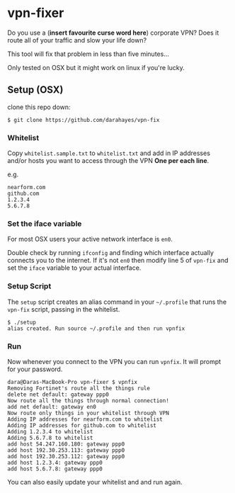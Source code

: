 # vpn-fixer

Do you use a (**insert favourite curse word here**) corporate VPN? Does it route all of your traffic and slow your life down?

This tool will fix that problem in less than five minutes...

Only tested on OSX but it might work on linux if you're lucky.

## Setup (OSX)

clone this repo down:

```
$ git clone https://github.com/darahayes/vpn-fix
```

### Whitelist

Copy `whitelist.sample.txt` to `whitelist.txt` and add in IP addresses and/or hosts you want to access through the VPN **One per each line**.

e.g.

```
nearform.com
github.com
1.2.3.4
5.6.7.8
```

### Set the iface variable

 For most OSX users your active network interface is `en0`.

Double check by running `ifconfig` and finding which interface actually connects you to the internet.
If it's not `en0` then modify line 5 of `vpn-fix` and set the `iface` variable to your actual interface.

### Setup Script

The `setup` script creates an alias command in your `~/.profile` that runs the `vpn-fix` script, passing in the whitelist.

```
$ ./setup
alias created. Run source ~/.profile and then run vpnfix
```

### Run

Now whenever you connect to the VPN you can run `vpnfix`. It will prompt for your password.

```
dara@Daras-MacBook-Pro vpn-fixer $ vpnfix
Removing Fortinet's route all the things rule
delete net default: gateway ppp0
Now route all the things through normal connection!
add net default: gateway en0
Now route only things in your whitelist through VPN
Adding IP addresses for nearform.com to whitelist
Adding IP addresses for github.com to whitelist
Adding 1.2.3.4 to whitelist
Adding 5.6.7.8 to whitelist
add host 54.247.160.180: gateway ppp0
add host 192.30.253.113: gateway ppp0
add host 192.30.253.112: gateway ppp0
add host 1.2.3.4: gateway ppp0
add host 5.6.7.8: gateway ppp0
```

You can also easily update your whitelist and and run again.
